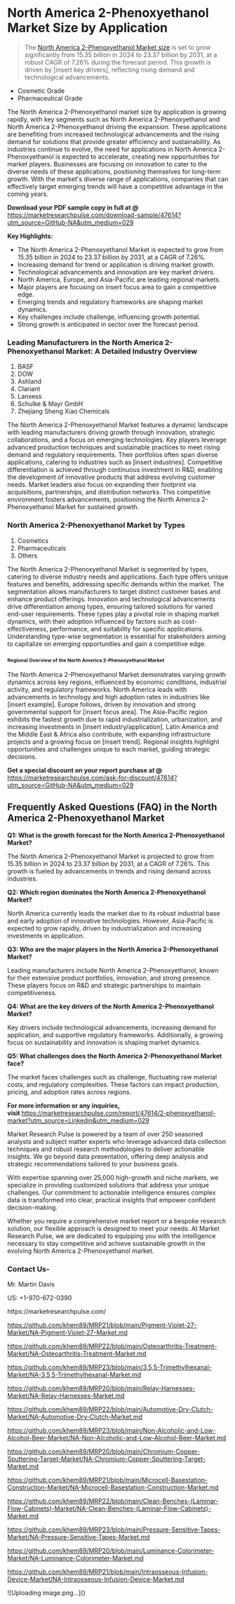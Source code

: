 <h1>North America 2-Phenoxyethanol Market&nbsp;Size by Application</h1><blockquote><p>The <a href="https://marketresearchpulse.com/download-sample/47614?utm_source=GitHub-NA&amp;utm_medium=029">North America 2-Phenoxyethanol Market size</a> is set to grow significantly from 15.35 billion in 2024 to 23.37 billion by 2031, at a robust CAGR of 7.26% during the forecast period. This growth is driven by [insert key drivers], reflecting rising demand and technological advancements.</p></blockquote><ul><li>Cosmetic Grade <li> Pharmaceutical Grade</li></ul><p>The North America 2-Phenoxyethanol market size by application is growing rapidly, with key segments such as North America 2-Phenoxyethanol and North America 2-Phenoxyethanol driving the expansion. These applications are benefiting from increased technological advancements and the rising demand for solutions that provide greater efficiency and sustainability. As industries continue to evolve, the need for applications in North America 2-Phenoxyethanol is expected to accelerate, creating new opportunities for market players. Businesses are focusing on innovation to cater to the diverse needs of these applications, positioning themselves for long-term growth. With the market's diverse range of applications, companies that can effectively target emerging trends will have a competitive advantage in the coming years.</p><p><strong>Download your PDF sample copy in full at @ </strong><a href="https://marketresearchpulse.com/download-sample/47614?utm_source=GitHub-NA&amp;utm_medium=029">https://marketresearchpulse.com/download-sample/47614?utm_source=GitHub-NA&amp;utm_medium=029</a></p><p><strong>Key Highlights: </strong></p><ul><li>The North America 2-Phenoxyethanol Market is expected to grow from 15.35 billion in 2024 to 23.37 billion by 2031, at a CAGR of 7.26%.</li><li>Increasing demand for trend or application is driving market growth.</li><li>Technological advancements and innovation are key market drivers.</li><li>North America, Europe, and Asia-Pacific are leading regional markets.</li><li>Major players are focusing on insert focus area to gain a competitive edge.</li><li>Emerging trends and regulatory frameworks are shaping market dynamics.</li><li>Key challenges include challenge, influencing growth potential.</li><li>Strong growth is anticipated in sector over the forecast period.</li></ul><h3>Leading Manufacturers in the North America 2-Phenoxyethanol Market: A Detailed Industry Overview</h3><ol><li>BASF</li><li>DOW</li><li>Ashland</li><li>Clariant</li><li>Lanxess</li><li>Schulke & Mayr GmbH</li><li>Zhejiang Sheng Xiao Chemicals</li></ol><div class="flex max-w-full flex-col flex-grow"><div class="min-h-8 text-message flex w-full flex-col items-end gap-2 whitespace-normal break-words [.text-message+&amp;]:mt-5" dir="auto" data-message-author-role="assistant" data-message-id="fd8432e4-4910-450d-b182-61b7bfb0a01f" data-message-model-slug="gpt-4o"><div class="flex w-full flex-col gap-1 empty:hidden first:pt-[3px]"><div class="markdown prose w-full break-words dark:prose-invert light"><p>The North America 2-Phenoxyethanol Market features a dynamic landscape with leading manufacturers driving growth through innovation, strategic collaborations, and a focus on emerging technologies. Key players leverage advanced production techniques and sustainable practices to meet rising demand and regulatory requirements. Their portfolios often span diverse applications, catering to industries such as [insert industries]. Competitive differentiation is achieved through continuous investment in R&amp;D, enabling the development of innovative products that address evolving customer needs. Market leaders also focus on expanding their footprint via acquisitions, partnerships, and distribution networks. This competitive environment fosters advancements, positioning the North America 2-Phenoxyethanol Market for sustained growth.</p></div></div></div></div><h3>North America 2-Phenoxyethanol Market by Types</h3><ol><li>Cosmetics <li> Pharmaceuticals <li> Others</li></ol><div class="flex max-w-full flex-col flex-grow"><div class="min-h-8 text-message flex w-full flex-col items-end gap-2 whitespace-normal break-words [.text-message+&amp;]:mt-5" dir="auto" data-message-author-role="assistant" data-message-id="084470be-0bb7-4664-bddf-5156b4f41249" data-message-model-slug="gpt-4o-mini"><div class="flex w-full flex-col gap-1 empty:hidden first:pt-[3px]"><div class="markdown prose w-full break-words dark:prose-invert light"><p>The North America 2-Phenoxyethanol Market is segmented by types, catering to diverse industry needs and applications. Each type offers unique features and benefits, addressing specific demands within the market. The segmentation allows manufacturers to target distinct customer bases and enhance product offerings. Innovation and technological advancements drive differentiation among types, ensuring tailored solutions for varied end-user requirements. These types play a pivotal role in shaping market dynamics, with their adoption influenced by factors such as cost-effectiveness, performance, and suitability for specific applications. Understanding type-wise segmentation is essential for stakeholders aiming to capitalize on emerging opportunities and gain a competitive edge.</p></div></div></div></div><h3><span style="font-size: 11px;">Regional Overview of the North America 2-Phenoxyethanol Market</span></h3><div class="flex max-w-full flex-col flex-grow"><div class="min-h-8 text-message flex w-full flex-col items-end gap-2 whitespace-normal break-words [.text-message+&amp;]:mt-5" dir="auto" data-message-author-role="assistant" data-message-id="e9038762-ce64-4e30-91c9-9bd413514231" data-message-model-slug="gpt-4o-mini"><div class="flex w-full flex-col gap-1 empty:hidden first:pt-[3px]"><div class="markdown prose w-full break-words dark:prose-invert light"><p>The North America 2-Phenoxyethanol Market demonstrates varying growth dynamics across key regions, influenced by economic conditions, industrial activity, and regulatory frameworks. North America leads with advancements in technology and high adoption rates in industries like [insert example]. Europe follows, driven by innovation and strong governmental support for [insert focus area]. The Asia-Pacific region exhibits the fastest growth due to rapid industrialization, urbanization, and increasing investments in [insert industry/application]. Latin America and the Middle East &amp; Africa also contribute, with expanding infrastructure projects and a growing focus on [insert trend]. Regional insights highlight opportunities and challenges unique to each market, guiding strategic decisions.</p></div></div></div></div><p><strong>Get a special discount on your report purchase at @ </strong><a href="https://marketresearchpulse.com/ask-for-discount/47614?utm_source=GitHub-NA&amp;utm_medium=029">https://marketresearchpulse.com/ask-for-discount/47614?utm_source=GitHub-NA&amp;utm_medium=029</a></p><h2>Frequently Asked Questions (FAQ) in the North America 2-Phenoxyethanol Market</h2><p><strong>Q1: What is the growth forecast for the North America 2-Phenoxyethanol Market?</strong></p><p>The North America 2-Phenoxyethanol Market is projected to grow from 15.35 billion in 2024 to 23.37 billion by 2031, at a CAGR of 7.26%. This growth is fueled by advancements in trends and rising demand across industries.</p><p><strong>Q2: Which region dominates the North America 2-Phenoxyethanol Market?</strong></p><p>North America currently leads the market due to its robust industrial base and early adoption of innovative technologies. However, Asia-Pacific is expected to grow rapidly, driven by industrialization and increasing investments in application.</p><p><strong>Q3: Who are the major players in the North America 2-Phenoxyethanol Market?</strong></p><p>Leading manufacturers include North America 2-Phenoxyethanol, known for their extensive product portfolios, innovation, and strong presence. These players focus on R&amp;D and strategic partnerships to maintain competitiveness.</p><p><strong>Q4: What are the key drivers of the North America 2-Phenoxyethanol Market?</strong></p><p>Key drivers include technological advancements, increasing demand for application, and supportive regulatory frameworks. Additionally, a growing focus on sustainability and innovation is shaping market dynamics.</p><p><strong>Q5: What challenges does the North America 2-Phenoxyethanol Market face?</strong></p><p>The market faces challenges such as challenge, fluctuating raw material costs, and regulatory complexities. These factors can impact production, pricing, and adoption rates across regions.</p><p><strong>For more information or any inquiries, visit&nbsp;</strong><a href="https://marketresearchpulse.com/report/47614/2-phenoxyethanol-market?utm_source=Linkedin&utm_medium=029">https://marketresearchpulse.com/report/47614/2-phenoxyethanol-market?utm_source=Linkedin&utm_medium=029</a></p><p>Market Research Pulse is powered by a team of over 250 seasoned analysts and subject matter experts who leverage advanced data collection techniques and robust research methodologies to deliver actionable insights. We go beyond data presentation, offering deep analysis and strategic recommendations tailored to your business goals.</p><p>With expertise spanning over 25,000 high-growth and niche markets, we specialize in providing customized solutions that address your unique challenges. Our commitment to actionable intelligence ensures complex data is transformed into clear, practical insights that empower confident decision-making.</p><p>Whether you require a comprehensive market report or a bespoke research solution, our flexible approach is designed to meet your needs. At Market Research Pulse, we are dedicated to equipping you with the intelligence necessary to stay competitive and achieve sustainable growth in the evolving North America 2-Phenoxyethanol market.</p><h3><strong>Contact Us-</strong></h3><p>Mr. Martin Davis</p><p>US: +1-970-672-0390</p><p>https://marketresearchpulse.com/</p><p><a href="https://github.com/khem89/MRP21/blob/main/Pigment-Violet-27-Market/NA-Pigment-Violet-27-Market.md">https://github.com/khem89/MRP21/blob/main/Pigment-Violet-27-Market/NA-Pigment-Violet-27-Market.md</a></p><p><a href="https://github.com/khem89/MRP22/blob/main/Osteoarthritis-Treatment-Market/NA-Osteoarthritis-Treatment-Market.md">https://github.com/khem89/MRP22/blob/main/Osteoarthritis-Treatment-Market/NA-Osteoarthritis-Treatment-Market.md</a></p><p><a href="https://github.com/khem89/MRP23/blob/main/3,5,5-Trimethylhexanal-Market/NA-3,5,5-Trimethylhexanal-Market.md">https://github.com/khem89/MRP23/blob/main/3,5,5-Trimethylhexanal-Market/NA-3,5,5-Trimethylhexanal-Market.md</a></p><p><a href="https://github.com/khem89/MRP20/blob/main/Relay-Harnesses-Market/NA-Relay-Harnesses-Market.md">https://github.com/khem89/MRP20/blob/main/Relay-Harnesses-Market/NA-Relay-Harnesses-Market.md</a></p><p><a href="https://github.com/khem89/MRP22/blob/main/Automotive-Dry-Clutch-Market/NA-Automotive-Dry-Clutch-Market.md">https://github.com/khem89/MRP22/blob/main/Automotive-Dry-Clutch-Market/NA-Automotive-Dry-Clutch-Market.md</a></p><p><a href="https://github.com/khem89/MRP23/blob/main/Non-Alcoholic-and-Low-Alcohol-Beer-Market/NA-Non-Alcoholic-and-Low-Alcohol-Beer-Market.md">https://github.com/khem89/MRP23/blob/main/Non-Alcoholic-and-Low-Alcohol-Beer-Market/NA-Non-Alcoholic-and-Low-Alcohol-Beer-Market.md</a></p><p><a href="https://github.com/khem89/MRP20/blob/main/Chromium-Copper-Sputtering-Target-Market/NA-Chromium-Copper-Sputtering-Target-Market.md">https://github.com/khem89/MRP20/blob/main/Chromium-Copper-Sputtering-Target-Market/NA-Chromium-Copper-Sputtering-Target-Market.md</a></p><p><a href="https://github.com/khem89/MRP21/blob/main/Microcell-Basestation-Construction-Market/NA-Microcell-Basestation-Construction-Market.md">https://github.com/khem89/MRP21/blob/main/Microcell-Basestation-Construction-Market/NA-Microcell-Basestation-Construction-Market.md</a></p><p><a href="https://github.com/khem89/MRP22/blob/main/Clean-Benches-(Laminar-Flow-Cabinets)-Market/NA-Clean-Benches-(Laminar-Flow-Cabinets)-Market.md">https://github.com/khem89/MRP22/blob/main/Clean-Benches-(Laminar-Flow-Cabinets)-Market/NA-Clean-Benches-(Laminar-Flow-Cabinets)-Market.md</a></p><p><a href="https://github.com/khem89/MRP23/blob/main/Pressure-Sensitive-Tapes-Market/NA-Pressure-Sensitive-Tapes-Market.md">https://github.com/khem89/MRP23/blob/main/Pressure-Sensitive-Tapes-Market/NA-Pressure-Sensitive-Tapes-Market.md</a></p><p><a href="https://github.com/khem89/MRP20/blob/main/Luminance-Colorimeter-Market/NA-Luminance-Colorimeter-Market.md">https://github.com/khem89/MRP20/blob/main/Luminance-Colorimeter-Market/NA-Luminance-Colorimeter-Market.md</a></p><p><a href="https://github.com/khem89/MRP21/blob/main/Intraosseous-Infusion-Device-Market/NA-Intraosseous-Infusion-Device-Market.md">https://github.com/khem89/MRP21/blob/main/Intraosseous-Infusion-Device-Market/NA-Intraosseous-Infusion-Device-Market.md</a></p>
![Uploading image.png…]()
